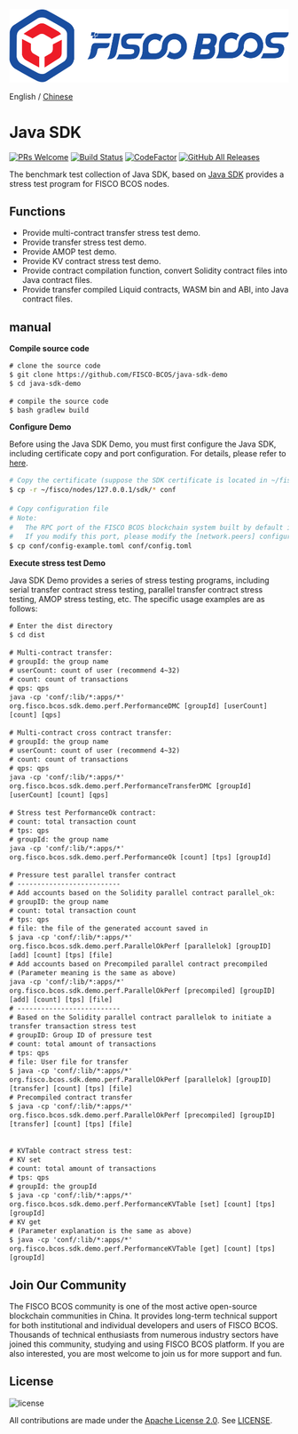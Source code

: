 ![](./images/FISCO_BCOS_Logo.svg)

English / [Chinese](../README.md)

# Java SDK

[![PRs Welcome](https://img.shields.io/badge/PRs-welcome-brightgreen.svg?style=flat-square)](http://makeapullrequest.com)
[![Build Status](https://travis-ci.org/FISCO-BCOS/java-sdk-demo.svg?branch=master)](https://travis-ci.org/FISCO-BCOS/java-sdk-demo)
[![CodeFactor](https://www.codefactor.io/repository/github/fisco-bcos/java-sdk/badge)](https://www.codefactor.io/repository/github/fisco-bcos/java-sdk-demo)
[![GitHub All Releases](https://img.shields.io/github/downloads/FISCO-BCOS/java-sdk-demo/total.svg)](https://github.com/FISCO-BCOS/java-sdk-demo)

The benchmark test collection of Java SDK, based on [Java SDK](https://github.com/FISCO-BCOS/java-sdk) provides a stress test program for FISCO BCOS nodes.


## Functions

* Provide multi-contract transfer stress test demo.
* Provide transfer stress test demo.
* Provide AMOP test demo.
* Provide KV contract stress test demo.
* Provide contract compilation function, convert Solidity contract files into Java contract files.
* Provide transfer compiled Liquid contracts, WASM bin and ABI, into Java contract files.

## manual

**Compile source code**

```shell
# clone the source code
$ git clone https://github.com/FISCO-BCOS/java-sdk-demo
$ cd java-sdk-demo

# compile the source code
$ bash gradlew build 
```

**Configure Demo**

Before using the Java SDK Demo, you must first configure the Java SDK, including certificate copy and port configuration. For details, please refer to [here](https://fisco-bcos-documentation.readthedocs.io/zh_CN/latest/docs/sdk/java_sdk/quick_start.html#sdk).

```bash
# Copy the certificate (suppose the SDK certificate is located in ~/fisco/nodes/127.0.0.1/sdk directory)
$ cp -r ~/fisco/nodes/127.0.0.1/sdk/* conf

# Copy configuration file
# Note:
#   The RPC port of the FISCO BCOS blockchain system built by default is 20200. 
#   If you modify this port, please modify the [network.peers] configuration option in config.toml
$ cp conf/config-example.toml conf/config.toml
```

**Execute stress test Demo**

Java SDK Demo provides a series of stress testing programs, including serial transfer contract stress testing, parallel transfer contract stress testing, AMOP stress testing, etc. The specific usage examples are as follows:

```shell
# Enter the dist directory
$ cd dist

# Multi-contract transfer:
# groupId: the group name
# userCount: count of user (recommend 4~32)
# count: count of transactions
# qps: qps
java -cp 'conf/:lib/*:apps/*' org.fisco.bcos.sdk.demo.perf.PerformanceDMC [groupId] [userCount] [count] [qps]

# Multi-contract cross contract transfer:
# groupId: the group name
# userCount: count of user (recommend 4~32)
# count: count of transactions
# qps: qps
java -cp 'conf/:lib/*:apps/*' org.fisco.bcos.sdk.demo.perf.PerformanceTransferDMC [groupId] [userCount] [count] [qps]

# Stress test PerformanceOk contract:
# count: total transaction count
# tps: qps
# groupId: the group name
java -cp 'conf/:lib/*:apps/*' org.fisco.bcos.sdk.demo.perf.PerformanceOk [count] [tps] [groupId]

# Pressure test parallel transfer contract
# --------------------------
# Add accounts based on the Solidity parallel contract parallel_ok:
# groupID: the group name
# count: total transaction count
# tps: qps
# file: the file of the generated account saved in
$ java -cp 'conf/:lib/*:apps/*' org.fisco.bcos.sdk.demo.perf.ParallelOkPerf [parallelok] [groupID] [add] [count] [tps] [file]
# Add accounts based on Precompiled parallel contract precompiled
# (Parameter meaning is the same as above)
java -cp 'conf/:lib/*:apps/*' org.fisco.bcos.sdk.demo.perf.ParallelOkPerf [precompiled] [groupID] [add] [count] [tps] [file]
# --------------------------
# Based on the Solidity parallel contract parallelok to initiate a transfer transaction stress test
# groupID: Group ID of pressure test
# count: total amount of transactions
# tps: qps
# file: User file for transfer
$ java -cp 'conf/:lib/*:apps/*' org.fisco.bcos.sdk.demo.perf.ParallelOkPerf [parallelok] [groupID] [transfer] [count] [tps] [file]
# Precompiled contract transfer
$ java -cp 'conf/:lib/*:apps/*' org.fisco.bcos.sdk.demo.perf.ParallelOkPerf [precompiled] [groupID] [transfer] [count] [tps] [file]


# KVTable contract stress test:
# KV set
# count: total amount of transactions
# tps: qps
# groupId: the groupId
$ java -cp 'conf/:lib/*:apps/*' org.fisco.bcos.sdk.demo.perf.PerformanceKVTable [set] [count] [tps] [groupId]
# KV get
# (Parameter explanation is the same as above)
$ java -cp 'conf/:lib/*:apps/*' org.fisco.bcos.sdk.demo.perf.PerformanceKVTable [get] [count] [tps] [groupId]
```

## Join Our Community

The FISCO BCOS community is one of the most active open-source blockchain communities in China. It provides long-term technical support for both institutional and individual developers and users of FISCO BCOS. Thousands of technical enthusiasts from numerous industry sectors have joined this community, studying and using FISCO BCOS platform. If you are also interested, you are most welcome to join us for more support and fun.

## License
![license](http://img.shields.io/badge/license-Apache%20v2-blue.svg)

All contributions are made under the [Apache License 2.0](http://www.apache.org/licenses/). See [LICENSE](LICENSE).